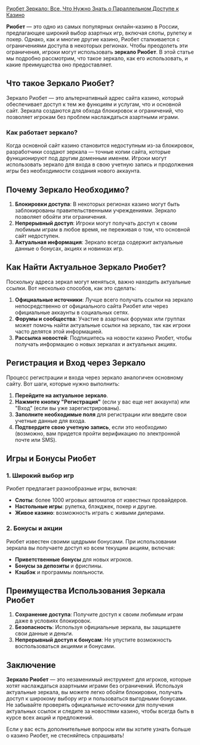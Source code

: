 [Риобет Зеркало: Все, Что Нужно Знать о Параллельном Доступе к Казино ](https://brandplay.link/TnjsxFvH)

**Риобет** — это одно из самых популярных онлайн-казино в России, предлагающее широкий выбор азартных игр, включая слоты, рулетку и покер. Однако, как и многие другие казино, Риобет сталкивается с ограничениями доступа в некоторых регионах. Чтобы преодолеть эти ограничения, игроки могут использовать **зеркало Риобет**. В этой статье мы подробно рассмотрим, что такое зеркало, как его использовать, и какие преимущества оно предоставляет.

## Что такое Зеркало Риобет?

Зеркало Риобет — это альтернативный адрес сайта казино, который обеспечивает доступ к тем же функциям и услугам, что и основной сайт. Зеркала создаются для обхода блокировок и ограничений, что позволяет игрокам без проблем наслаждаться азартными играми.

### Как работает зеркало?

Когда основной сайт казино становится недоступным из-за блокировок, разработчики создают зеркала — точные копии сайта, которые функционируют под другим доменным именем. Игроки могут использовать зеркало для входа в свою учетную запись и продолжения игры без необходимости создания нового аккаунта.

## Почему Зеркало Необходимо?

1. **Блокировки доступа**: В некоторых регионах казино могут быть заблокированы правительственными учреждениями. Зеркало позволяет обойти эти ограничения.
2. **Непрерывный доступ**: Игроки могут получать доступ к своим любимым играм в любое время, не переживая о том, что основной сайт недоступен.
3. **Актуальная информация**: Зеркало всегда содержит актуальные данные о бонусах, акциях и новинках игр.

## Как Найти Актуальное Зеркало Риобет?

Поскольку адреса зеркал могут меняться, важно находить актуальные ссылки. Вот несколько способов, как это сделать:

1. **Официальные источники**: Лучше всего получать ссылки на зеркало непосредственно от официального сайта Риобет или через официальные аккаунты в социальных сетях.
2. **Форумы и сообщества**: Участие в азартных форумах или группах может помочь найти актуальные ссылки на зеркало, так как игроки часто делятся этой информацией.
3. **Рассылка новостей**: Подпишитесь на новости казино Риобет, чтобы получать информацию о новых зеркалах и актуальных акциях.

## Регистрация и Вход через Зеркало

Процесс регистрации и входа через зеркало аналогичен основному сайту. Вот шаги, которые нужно выполнить:

1. **Перейдите на актуальное зеркало**.
2. **Нажмите кнопку "Регистрация"** (если у вас еще нет аккаунта) или "Вход" (если вы уже зарегистрированы).
3. **Заполните необходимые поля** для регистрации или введите свои учетные данные для входа.
4. **Подтвердите свою учетную запись**, если это необходимо (возможно, вам придется пройти верификацию по электронной почте или SMS).

## Игры и Бонусы Риобет

### 1. Широкий выбор игр

Риобет предлагает разнообразные игры, включая:

* **Слоты**: более 1000 игровых автоматов от известных провайдеров.
* **Настольные игры**: рулетка, блэкджек, покер и другие.
* **Живое казино**: возможность играть с живыми дилерами.

### 2. Бонусы и акции

Риобет известен своими щедрыми бонусами. При использовании зеркала вы получаете доступ ко всем текущим акциям, включая:

* **Приветственные бонусы** для новых игроков.
* **Бонусы за депозиты** и фриспины.
* **Кэшбэк** и программы лояльности.

## Преимущества Использования Зеркала Риобет

1. **Сохранение доступа**: Получите доступ к своим любимым играм даже в условиях блокировок.
2. **Безопасность**: Используя официальные зеркала, вы защищаете свои данные и деньги.
3. **Непрерывный доступ к бонусам**: Не упустите возможность воспользоваться акциями и бонусами.

## Заключение

**Зеркало Риобет** — это незаменимый инструмент для игроков, которые хотят наслаждаться азартными играми без ограничений. Используя актуальные зеркала, вы можете легко обойти блокировки, получать доступ к широкому выбору игр и пользоваться выгодными бонусами. Не забывайте проверять официальные источники для получения актуальных ссылок и следите за новостями казино, чтобы всегда быть в курсе всех акций и предложений.

Если у вас есть дополнительные вопросы или вы хотите узнать больше о казино Риобет, не стесняйтесь спрашивать!
